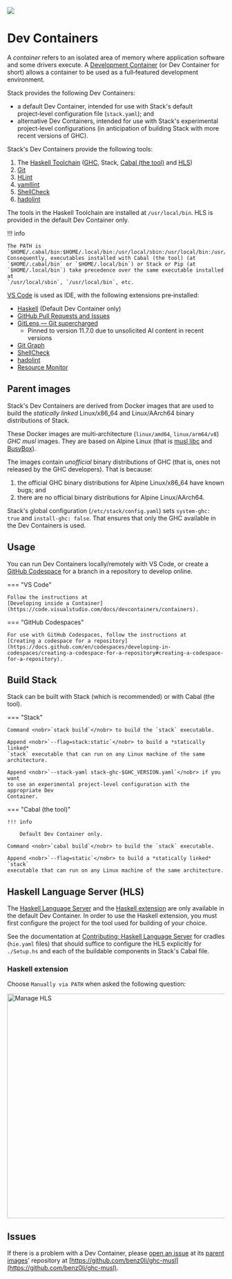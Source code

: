 <div class="hidden-warning"><a href="https://docs.haskellstack.org/"><img src="https://cdn.jsdelivr.net/gh/commercialhaskell/stack/doc/img/hidden-warning.svg"></a></div>

# Dev Containers

A *container* refers to an isolated area of memory where application software
and some drivers execute. A [Development Container](https://containers.dev) (or
Dev Container for short) allows a container to be used as a full‑featured
development environment.

Stack provides the following Dev Containers:

* a default Dev Container, intended for use with Stack's default project‑level
  configuration file (`stack.yaml`); and
* alternative Dev Containers, intended for use with Stack's experimental
  project‑level configurations (in anticipation of building Stack with more
  recent versions of GHC).

Stack's Dev Containers provide the following tools:

1.  The
    [Haskell Toolchain](https://www.haskell.org/ghcup/install/#supported-tools)
    ([GHC](https://www.haskell.org/ghc), Stack,
    [Cabal (the tool)](https://cabal.readthedocs.io) and
    [HLS](https://haskell-language-server.readthedocs.io))
2.  [Git](https://git-scm.com)
3.  [HLint](https://hackage.haskell.org/package/hlint)
4.  [yamllint](https://yamllint.readthedocs.io)
5.  [ShellCheck](https://www.shellcheck.net)
6.  [hadolint](https://github.com/hadolint/hadolint)

The tools in the Haskell Toolchain are installed at `/usr/local/bin`. HLS is
provided in the default Dev Container only.

!!! info

    The PATH is
    `$HOME/.cabal/bin:$HOME/.local/bin:/usr/local/sbin:/usr/local/bin:/usr/sbin:/usr/bin:/sbin:/bin`.
    Consequently, executables installed with Cabal (the tool) (at
    `$HOME/.cabal/bin` or `$HOME/.local/bin`) or Stack or Pip (at
    `$HOME/.local/bin`) take precedence over the same executable installed at
    `/usr/local/sbin`, `/usr/local/bin`, etc.

[VS Code](https://code.visualstudio.com) is used as IDE, with the following
extensions pre‑installed:

* [Haskell](https://marketplace.visualstudio.com/items?itemName=haskell.haskell)
  (Default Dev Container only)
* [GitHub Pull Requests and Issues](https://marketplace.visualstudio.com/items?itemName=GitHub.vscode-pull-request-github)
* [GitLens — Git supercharged](https://marketplace.visualstudio.com/items?itemName=eamodio.gitlens)
    * Pinned to version 11.7.0 due to unsolicited AI content in recent versions
* [Git Graph](https://marketplace.visualstudio.com/items?itemName=mhutchie.git-graph)
* [ShellCheck](https://marketplace.visualstudio.com/items?itemName=timonwong.shellcheck)
* [hadolint](https://marketplace.visualstudio.com/items?itemName=exiasr.hadolint)
* [Resource Monitor](https://marketplace.visualstudio.com/items?itemName=mutantdino.resourcemonitor)

## Parent images

Stack's Dev Containers are derived from Docker images that are used to build
the *statically linked* Linux/x86_64 and Linux/AArch64 binary distributions of
Stack.

These Docker images are multi‑architecture (`linux/amd64`, `linux/arm64/v8`)
<nobr>*GHC musl*</nobr> images. They are based on Alpine Linux (that is
[musl libc](https://musl.libc.org) and [BusyBox](https://www.busybox.net)).

The images contain *unofficial* binary distributions of GHC (that is, ones not
released by the GHC developers). That is because:

1.  the official GHC binary distributions for Alpine Linux/x86_64 have known
    bugs; and
2.  there are no official binary distributions for Alpine Linux/AArch64.

Stack's global configuration (`/etc/stack/config.yaml`) sets
<nobr>`system-ghc: true`</nobr> and <nobr>`install-ghc: false`</nobr>. That
ensures that only the GHC available in the Dev Containers is used.

## Usage

You can run Dev Containers locally/remotely with VS Code, or create a
[GitHub Codespace](https://github.com/features/codespaces) for a branch in a
repository to develop online.

=== "VS Code"

    Follow the instructions at
    [Developing inside a Container](https://code.visualstudio.com/docs/devcontainers/containers).

=== "GitHub Codespaces"

    For use with GitHub Codespaces, follow the instructions at
    [Creating a codespace for a repository](https://docs.github.com/en/codespaces/developing-in-codespaces/creating-a-codespace-for-a-repository#creating-a-codespace-for-a-repository).

## Build Stack

Stack can be built with Stack (which is recommended) or with Cabal (the tool).

=== "Stack"

    Command <nobr>`stack build`</nobr> to build the `stack` executable.

    Append <nobr>`--flag=stack:static`</nobr> to build a *statically linked*
    `stack` executable that can run on any Linux machine of the same
    architecture.

    Append <nobr>`--stack-yaml stack-ghc-$GHC_VERSION.yaml`</nobr> if you want
    to use an experimental project‑level configuration with the appropriate Dev
    Container.

=== "Cabal (the tool)"

    !!! info

        Default Dev Container only.

    Command <nobr>`cabal build`</nobr> to build the `stack` executable.

    Append <nobr>`--flag=static`</nobr> to build a *statically linked* `stack`
    executable that can run on any Linux machine of the same architecture.

## Haskell Language Server (HLS)

The
[Haskell Language Server](https://github.com/haskell/haskell-language-server)
and the
[Haskell extension](https://marketplace.visualstudio.com/items?itemName=haskell.haskell)
are only available in the default Dev Container. In order to use the Haskell
extension, you must first configure the project for the tool used for building
of your choice.

<!--
**Stack**

Place the cradle ([hie.yaml](assets/cradles/stack/hie.yaml)) for Stack in the
root of the workspace: `cp -f .devcontainer/assets/cradles/stack/hie.yaml .`

**Cabal**

Place the cradle ([hie.yaml](assets/cradles/cabal/hie.yaml)) for Cabal in the
root of the workspace: `cp -f .devcontainer/assets/cradles/cabal/hie.yaml .`
-->

See the documentation at
[Contributing: Haskell Language Server](CONTRIBUTING.md#haskell-language-server)
for cradles (`hie.yaml` files) that should suffice to configure the HLS
explicitly for `./Setup.hs` and each of the buildable components in Stack's
Cabal file.

### Haskell extension

Choose `Manually via PATH` when asked the following question:

<img width="520" alt="Manage HLS" src="https://cdn.jsdelivr.net/gh/commercialhaskell/stack@master/doc/img/manageHLS.png">

## Issues

If there is a problem with a Dev Container, please
[open an issue](https://github.com/benz0li/ghc-musl/issues/new) at its
[parent images](#parent-images)' repository at
[https://github.com/benz0li/ghc-musl](https://github.com/benz0li/ghc-musl).

